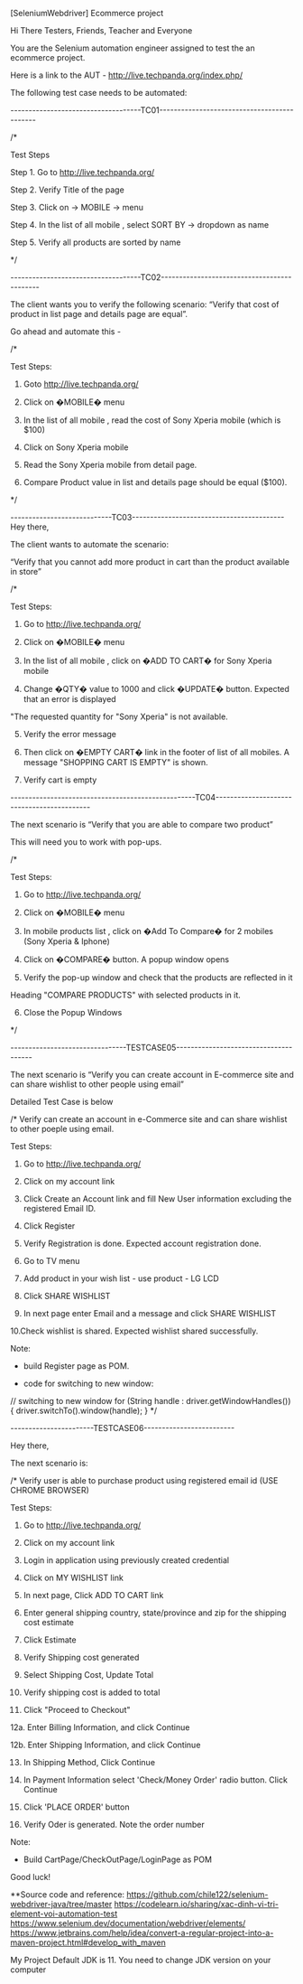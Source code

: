 [SeleniumWebdriver] Ecommerce project 

Hi There Testers, Friends, Teacher and Everyone 

You are the Selenium automation engineer assigned to test the an ecommerce project.

Here is a link to the AUT - http://live.techpanda.org/index.php/

The following test case needs to be automated:

------------------------------------TC01--------------------------------------------

/*

Test Steps

Step 1. Go to http://live.techpanda.org/

Step 2. Verify Title of the page

Step 3. Click on -> MOBILE -> menu

Step 4. In the list of all mobile , select SORT BY -> dropdown as name

Step 5. Verify all products are sorted by name

*/

------------------------------------TC02--------------------------------------------

The client wants you to verify the following scenario: “Verify that cost of product in list page and details page are equal”.

Go ahead and automate this -

/*

Test Steps:

1. Goto http://live.techpanda.org/

2. Click on �MOBILE� menu

3. In the list of all mobile , read the cost of Sony Xperia mobile (which is $100)

4. Click on Sony Xperia mobile

5. Read the Sony Xperia mobile from detail page.

6. Compare Product value in list and details page should be equal ($100).

*/

----------------------------TC03------------------------------------------
Hey there,

The client wants to automate the scenario:

“Verify that you cannot add more product in cart than the product available in store”

/*

Test Steps:

1. Go to http://live.techpanda.org/

2. Click on �MOBILE� menu

3. In the list of all mobile , click on �ADD TO CART� for Sony Xperia mobile

4. Change �QTY� value to 1000 and click �UPDATE� button. Expected that an error is displayed

"The requested quantity for "Sony Xperia" is not available.

5. Verify the error message

6. Then click on �EMPTY CART� link in the footer of list of all mobiles. A message "SHOPPING CART IS EMPTY" is shown.

7. Verify cart is empty

---------------------------------------------------TC04-------------------------------------------

The next scenario is “Verify that you are able to compare two product”

This will need you to work with pop-ups.

/*

Test Steps:

1. Go to http://live.techpanda.org/

2. Click on �MOBILE� menu

3. In mobile products list , click on �Add To Compare� for 2 mobiles (Sony Xperia & Iphone)

4. Click on �COMPARE� button. A popup window opens

5. Verify the pop-up window and check that the products are reflected in it

Heading "COMPARE PRODUCTS" with selected products in it.

6. Close the Popup Windows

*/


--------------------------------TESTCASE05--------------------------------------

The next scenario is “Verify you can create account in E-commerce site and can share wishlist to other people using email”

Detailed Test Case is below

/* Verify can create an account in e-Commerce site and can share wishlist to other poeple using email.

Test Steps:

1. Go to http://live.techpanda.org/

2. Click on my account link

3. Click Create an Account link and fill New User information excluding the registered Email ID.

4. Click Register

5. Verify Registration is done. Expected account registration done.

6. Go to TV menu

7. Add product in your wish list - use product - LG LCD

8. Click SHARE WISHLIST

9. In next page enter Email and a message and click SHARE WISHLIST

10.Check wishlist is shared. Expected wishlist shared successfully.

Note: 

- build Register page as POM.

- code for switching to new window:

// switching to new window
for (String handle : driver.getWindowHandles()) {
    driver.switchTo().window(handle);
}
*/

-----------------------TESTCASE06-------------------------                

Hey there,

The next scenario is:

/* Verify user is able to purchase product using registered email id (USE CHROME BROWSER)

Test Steps:

1. Go to http://live.techpanda.org/

2. Click on my account link

3. Login in application using previously created credential

4. Click on MY WISHLIST link

5. In next page, Click ADD TO CART link

6. Enter general shipping country, state/province and zip for the shipping cost estimate

7. Click Estimate

8. Verify Shipping cost generated

9. Select Shipping Cost, Update Total

10. Verify shipping cost is added to total

11. Click "Proceed to Checkout"

12a. Enter Billing Information, and click Continue

12b. Enter Shipping Information, and click Continue

13. In Shipping Method, Click Continue

14. In Payment Information select 'Check/Money Order' radio button. Click Continue

15. Click 'PLACE ORDER' button

16. Verify Oder is generated. Note the order number

Note: 

- Build CartPage/CheckOutPage/LoginPage as POM


Good luck!

**Source code and reference:
https://github.com/chile122/selenium-webdriver-java/tree/master
https://codelearn.io/sharing/xac-dinh-vi-tri-element-voi-automation-test
https://www.selenium.dev/documentation/webdriver/elements/
https://www.jetbrains.com/help/idea/convert-a-regular-project-into-a-maven-project.html#develop_with_maven

My Project Default JDK is 11. You need to change JDK version on your computer
